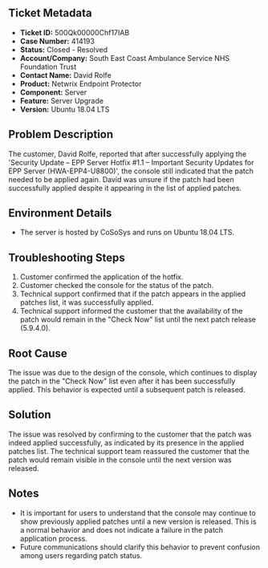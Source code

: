 ## Ticket Metadata
- **Ticket ID:** 500Qk00000Chf17IAB
- **Case Number:** 414193
- **Status:** Closed - Resolved
- **Account/Company:** South East Coast Ambulance Service NHS Foundation Trust
- **Contact Name:** David Rolfe
- **Product:** Netwrix Endpoint Protector
- **Component:** Server
- **Feature:** Server Upgrade
- **Version:** Ubuntu 18.04 LTS

## Problem Description
The customer, David Rolfe, reported that after successfully applying the 'Security Update – EPP Server Hotfix #1.1 – Important Security Updates for EPP Server (HWA-EPP4-U8800)', the console still indicated that the patch needed to be applied again. David was unsure if the patch had been successfully applied despite it appearing in the list of applied patches.

## Environment Details
- The server is hosted by CoSoSys and runs on Ubuntu 18.04 LTS.

## Troubleshooting Steps
1. Customer confirmed the application of the hotfix.
2. Customer checked the console for the status of the patch.
3. Technical support confirmed that if the patch appears in the applied patches list, it was successfully applied.
4. Technical support informed the customer that the availability of the patch would remain in the "Check Now" list until the next patch release (5.9.4.0).

## Root Cause
The issue was due to the design of the console, which continues to display the patch in the "Check Now" list even after it has been successfully applied. This behavior is expected until a subsequent patch is released.

## Solution
The issue was resolved by confirming to the customer that the patch was indeed applied successfully, as indicated by its presence in the applied patches list. The technical support team reassured the customer that the patch would remain visible in the console until the next version was released.

## Notes
- It is important for users to understand that the console may continue to show previously applied patches until a new version is released. This is a normal behavior and does not indicate a failure in the patch application process.
- Future communications should clarify this behavior to prevent confusion among users regarding patch status.